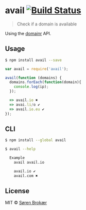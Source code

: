 # avail [![Build Status](http://img.shields.io/travis/srn/avail.svg?style=flat-square)](https://travis-ci.org/srn/avail)

> Check if a domain is available

Using the [domainr](https://domai.nr/) API.

## Usage

```sh
$ npm install avail --save
```

```js
var avail = require('avail');

avail(function (domains) {
  domains.forEach(function(domain){
    console.log(ip);
  });

  => avail.io ✖
  => avai.li/o ✔︎
  => avail.io.eu ✔︎
});
```

## CLI

```sh
$ npm install --global avail
```

```sh
$ avail --help

  Example
    avail avail.io

    avail.io ✔︎
    avail.com ✖
```


## License

MIT © [Søren Brokær](http://srn.io)
